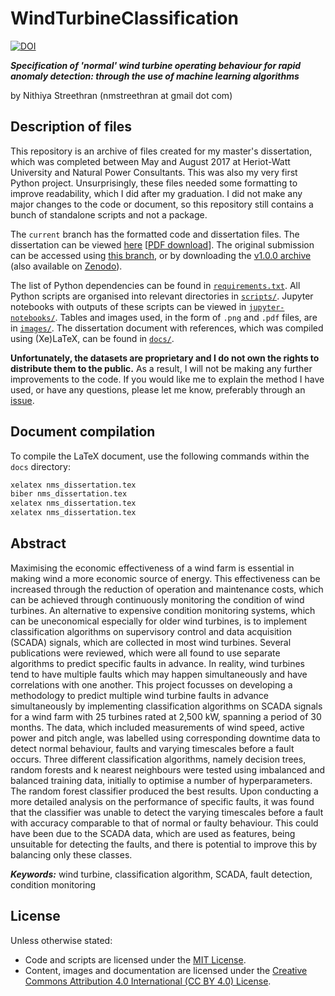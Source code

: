 # WindTurbineClassification

[![DOI](https://zenodo.org/badge/DOI/10.5281/zenodo.2875795.svg)](https://doi.org/10.5281/zenodo.2875795)

***Specification of 'normal' wind turbine operating behaviour for rapid anomaly detection: through the use of machine learning algorithms***

by Nithiya Streethran (nmstreethran at gmail dot com)

## Description of files

This repository is an archive of files created for my master's dissertation, which was completed between May and August 2017 at Heriot-Watt University and Natural Power Consultants. This was also my very first Python project. Unsurprisingly, these files needed some formatting to improve readability, which I did after my graduation. I did not make any major changes to the code or document, so this repository still contains a bunch of standalone scripts and not a package.

The `current` branch has the formatted code and dissertation files. The dissertation can be viewed [here](docs/nms_dissertation.pdf) [[PDF download](https://raw.githubusercontent.com/nmstreethran/WindTurbineClassification/current/docs/nms_dissertation.pdf)]. The original submission can be accessed using [this branch](https://github.com/nmstreethran/WindTurbineClassification/tree/v1.0.0), or by downloading the [v1.0.0 archive](https://github.com/nmstreethran/WindTurbineClassification/releases/tag/v1.0.0) (also available on [Zenodo](https://doi.org/10.5281/zenodo.2875804)).

The list of Python dependencies can be found in [`requirements.txt`](requirements.txt). All Python scripts are organised into relevant directories in [`scripts/`](scripts/). Jupyter notebooks with outputs of these scripts can be viewed in [`jupyter-notebooks/`](jupyter-notebooks/). Tables and images used, in the form of `.png` and `.pdf` files, are in [`images/`](images/). The dissertation document with references, which was compiled using (Xe)LaTeX, can be found in [`docs/`](docs/).

**Unfortunately, the datasets are proprietary and I do not own the rights to distribute them to the public.** As a result, I will not be making any further improvements to the code. If you would like me to explain the method I have used, or have any questions, please let me know, preferably through an [issue](https://github.com/nmstreethran/WindTurbineClassification/issues).

## Document compilation

To compile the LaTeX document, use the following commands within the `docs` directory:

```sh
xelatex nms_dissertation.tex
biber nms_dissertation.tex
xelatex nms_dissertation.tex
xelatex nms_dissertation.tex
```

## Abstract

Maximising the economic effectiveness of a wind farm is essential in making wind a more economic source of energy. This effectiveness can be increased through the reduction of operation and maintenance costs, which can be achieved through continuously monitoring the condition of wind turbines. An alternative to expensive condition monitoring systems, which can be uneconomical especially for older wind turbines, is to implement classification algorithms on supervisory control and data acquisition (SCADA) signals, which are collected in most wind turbines. Several publications were reviewed, which were all found to use separate algorithms to predict specific faults in advance. In reality, wind turbines tend to have multiple faults which may happen simultaneously and have correlations with one another. This project focusses on developing a methodology to predict multiple wind turbine faults in advance simultaneously by implementing classification algorithms on SCADA signals for a wind farm with 25 turbines rated at 2,500 kW, spanning a period of 30 months. The data, which included measurements of wind speed, active power and pitch angle, was labelled using corresponding downtime data to detect normal behaviour, faults and varying timescales before a fault occurs. Three different classification algorithms, namely decision trees, random forests and k nearest neighbours were tested using imbalanced and balanced training data, initially to optimise a number of hyperparameters. The random forest classifier produced the best results. Upon conducting a more detailed analysis on the performance of specific faults, it was found that the classifier was unable to detect the varying timescales before a fault with accuracy comparable to that of normal or faulty behaviour. This could have been due to the SCADA data, which are used as features, being unsuitable for detecting the faults, and there is potential to improve this by balancing only these classes.

***Keywords:*** wind turbine, classification algorithm, SCADA, fault detection, condition monitoring

## License

Unless otherwise stated:

- Code and scripts are licensed under the [MIT License](https://opensource.org/licenses/MIT).
- Content, images and documentation are licensed under the [Creative Commons Attribution 4.0 International (CC BY 4.0) License](https://creativecommons.org/licenses/by/4.0/).
